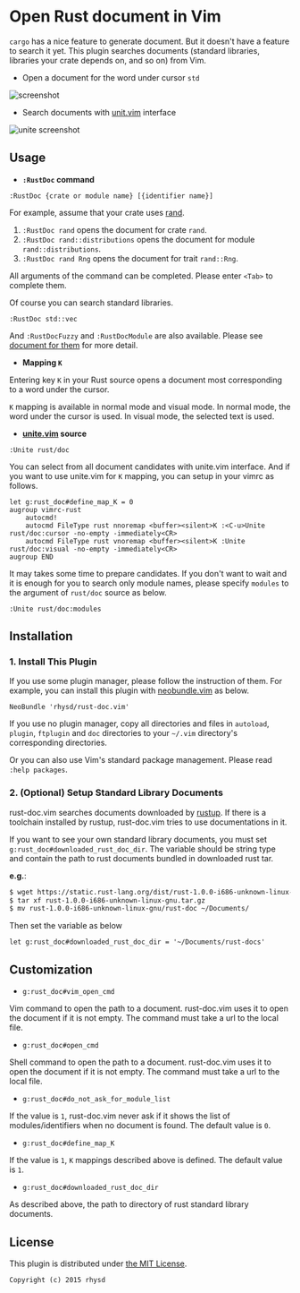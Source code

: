 Open Rust document in Vim
=========================

`cargo` has a nice feature to generate document.  But it doesn't have a feature to search it yet.
This plugin searches documents (standard libraries, libraries your crate depends on, and so on) from Vim.

- Open a document for the word under cursor `std`

![screenshot](https://raw.githubusercontent.com/rhysd/screenshots/master/rust-doc.vim/rust-doc.vim.gif)

- Search documents with [unit.vim](https://github.com/Shougo/unite.vim) interface

![unite screenshot](https://raw.githubusercontent.com/rhysd/screenshots/master/rust-doc.vim/unite-rust-doc.gif)

## Usage

- __`:RustDoc` command__

```
:RustDoc {crate or module name} [{identifier name}]
```

For example, assume that your crate uses [rand](http://doc.rust-lang.org/rand/rand/index.html).

1. `:RustDoc rand` opens the document for crate `rand`.
2. `:RustDoc rand::distributions` opens the document for module `rand::distributions`.
3. `:RustDoc rand Rng` opens the document for trait `rand::Rng`.

All arguments of the command can be completed.  Please enter `<Tab>` to complete them.

Of course you can search standard libraries.

```
:RustDoc std::vec
```

And `:RustDocFuzzy` and `:RustDocModule` are also available.
Please see [document for them](https://github.com/rhysd/rust-doc.vim/blob/master/doc/rust-doc.txt) for more detail.


- __Mapping `K`__

Entering key `K` in your Rust source opens a document most corresponding to a word under the cursor.

`K` mapping is available in normal mode and visual mode.  In normal mode, the word under the cursor is used.
In visual mode, the selected text is used.


- __[unite.vim](https://github.com/Shougo/unite.vim) source__

```
:Unite rust/doc
```

You can select from all document candidates with unite.vim interface.
And if you want to use unite.vim for `K` mapping, you can setup in your vimrc as follows.

```vim
let g:rust_doc#define_map_K = 0
augroup vimrc-rust
    autocmd!
    autocmd FileType rust nnoremap <buffer><silent>K :<C-u>Unite rust/doc:cursor -no-empty -immediately<CR>
    autocmd FileType rust vnoremap <buffer><silent>K :Unite rust/doc:visual -no-empty -immediately<CR>
augroup END
```

It may takes some time to prepare candidates.  If you don't want to wait and it is enough for you to search only module names,
please specify `modules` to the argument of `rust/doc` source as below.

```
:Unite rust/doc:modules
```

## Installation

### 1. Install This Plugin

If you use some plugin manager, please follow the instruction of them.
For example, you can install this plugin with [neobundle.vim](https://github.com/Shougo/neobundle.vim) as below.

```vim
NeoBundle 'rhysd/rust-doc.vim'
```

If you use no plugin manager, copy all directories and files in `autoload`, `plugin`, `ftplugin`
and `doc` directories to your `~/.vim` directory's corresponding directories.

Or you can also use Vim's standard package management. Please read `:help packages`.

### 2. (Optional) Setup Standard Library Documents

rust-doc.vim searches documents downloaded by [rustup](https://github.com/rust-lang-nursery/rustup.rs).
If there is a toolchain installed by rustup, rust-doc.vim tries to use documentations in it.

If you want to see your own standard library documents, you must set `g:rust_doc#downloaded_rust_doc_dir`.
The variable should be string type and contain the path to rust documents bundled in downloaded rust tar.

__e.g.__:

```sh
$ wget https://static.rust-lang.org/dist/rust-1.0.0-i686-unknown-linux-gnu.tar.gz
$ tar xf rust-1.0.0-i686-unknown-linux-gnu.tar.gz
$ mv rust-1.0.0-i686-unknown-linux-gnu/rust-doc ~/Documents/
```

Then set the variable as below

```vim
let g:rust_doc#downloaded_rust_doc_dir = '~/Documents/rust-docs'
```


## Customization

- `g:rust_doc#vim_open_cmd`

Vim command to open the path to a document.  rust-doc.vim uses it to open the document if it is not empty.
The command must take a url to the local file.

- `g:rust_doc#open_cmd`

Shell command to open the path to a document.  rust-doc.vim uses it to open the document if it is not empty.
The command must take a url to the local file.

- `g:rust_doc#do_not_ask_for_module_list`

If the value is `1`, rust-doc.vim never ask if it shows the list of modules/identifiers when no document is found.
The default value is `0`.

- `g:rust_doc#define_map_K`

If the value is `1`, `K` mappings described above is defined. The default value is `1`.

- `g:rust_doc#downloaded_rust_doc_dir`

As described above, the path to directory of rust standard library documents.


## License

This plugin is distributed under [the MIT License](http://opensource.org/licenses/MIT).

```
Copyright (c) 2015 rhysd
```

